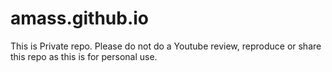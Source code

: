 # amass.github.io
This is Private repo. Please do not do a Youtube review, reproduce or share this repo as this is for personal use.
